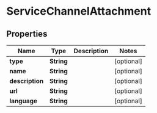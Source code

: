 
# ServiceChannelAttachment

## Properties
Name | Type | Description | Notes
------------ | ------------- | ------------- | -------------
**type** | **String** |  |  [optional]
**name** | **String** |  |  [optional]
**description** | **String** |  |  [optional]
**url** | **String** |  |  [optional]
**language** | **String** |  |  [optional]



